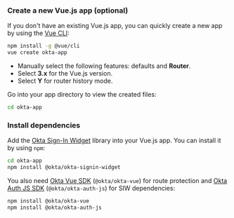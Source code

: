 ### Create a new Vue.js app (optional)

If you don't have an existing Vue.js app, you can quickly create a new app by using the [Vue CLI](https://cli.vuejs.org/guide/installation.html):

```bash
npm install -g @vue/cli
vue create okta-app
```

* Manually select the following features: defaults and **Router**.
* Select **3.x** for the Vue.js version.
* Select **Y** for router history mode.

Go into your app directory to view the created files:

```bash
cd okta-app
```

### Install dependencies

Add the [Okta Sign-In Widget](/code/javascript/okta_sign-in_widget/) library into your Vue.js app. You can install it by using `npm`:

```bash
cd okta-app
npm install @okta/okta-signin-widget
```

You also need [Okta Vue SDK](https://github.com/okta/okta-vue) (`@okta/okta-vue`) for route protection and [Okta Auth JS SDK](https://github.com/okta/okta-auth-js) (`@okta/okta-auth-js`) for SIW dependencies:

```bash
npm install @okta/okta-vue
npm install @okta/okta-auth-js
```
